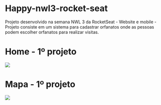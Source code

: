 # Happy-nwl3-rocket-seat
Projeto desenvolvido na semana NWL 3 da RocketSeat - Website e mobile - Projeto consiste em um sistema para cadastrar orfanatos onde as pessoas podem escolher orfanatos para realizar visitas. 


<p align="center"><h1>Home - 1º projeto</h1>
  <img src="https://lh5.googleusercontent.com/VUibZkQwkgJJblEj6smuZdm-P1eeWT7Vb8r6XzkZFUknXdI7szSzwxw5WQtYYZJm7wZ8vZVgdhAxIQ2jwhQR=w1853-h932-rw" />
</p>
<p align="center"><h1>Mapa - 1º projeto</h1>
  <img src="https://lh5.googleusercontent.com/1YMn0SLAoIF69uJCQr0qLMXON2_yyrGLeai1peT6Z_qlWrQngW27TZ0R5HJVdKzy7W7hXWXBry5vvdiTo075=w1612-h932-rw" />
</p>

